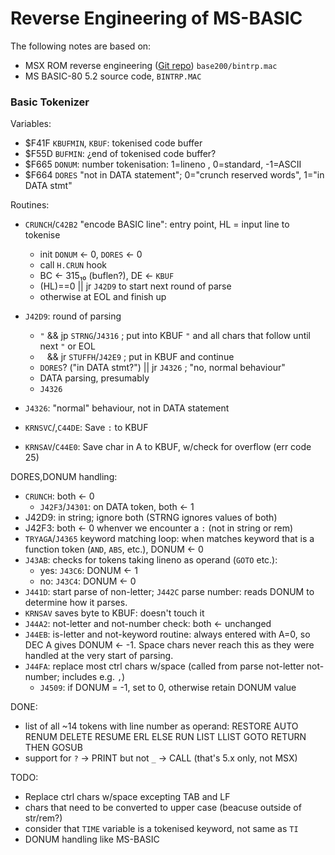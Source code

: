 Reverse Engineering of MS-BASIC
===============================

The following notes are based on:
- MSX ROM reverse engineering ([Git repo][syssrc]) `base200/bintrp.mac`
- MS BASIC-80 5.2 source code, `BINTRP.MAC`

### Basic Tokenizer

Variables:
- $F41F `KBUFMIN`, `KBUF`: tokenised code buffer
- $F55D `BUFMIN`: ¿end of tokenised code buffer?
- $F665 `DONUM`: number tokenisation: 1=lineno , 0=standard, -1=ASCII
- $F664 `DORES` "not in DATA statement";
  0="crunch reserved words", 1="in DATA stmt"

Routines:

- `CRUNCH`/`C42B2` "encode BASIC line":
  entry point, HL = input line to tokenise
  - init `DONUM` ← 0, `DORES` ← 0
  - call `H.CRUN` hook
  - BC ← 315₁₀ (buflen?), DE ← `KBUF`
  - (HL)==0 || jr `J42D9` to start next round of parse
  - otherwise at EOL and finish up

- `J42D9`: round of parsing
  - `"` && jp `STRNG`/`J4316`
           ;  put into KBUF `"` and all chars that follow until next `"` or EOL
  - ` ` && jr `STUFFH`/`J42E9` ; put in KBUF and continue
  - `DORES`? ("in DATA stmt?") || jr `J4326` ; "no, normal behaviour"
  - DATA parsing, presumably
  - `J4326`

- `J4326`: "normal" behaviour, not in DATA statement

- `KRNSVC`/,`C44DE`: Save `:` to KBUF
- `KRNSAV`/`C44E0`: Save char in A to KBUF, w/check for overflow (err code 25)

DORES,DONUM handling:
- `CRUNCH`: both ← 0
  - `J42F3`/`J4301`: on DATA token, both ← 1
- J42D9: in string; ignore both (STRNG ignores values of both)
- J42F3: both ← 0 whenver we encounter a `:` (not in string or rem)
- `TRYAGA`/`J4365` keyword matching loop: when matches keyword that is a
  function token (`AND`, `ABS`, etc.), DONUM ← 0
- `J43AB`: checks for tokens taking lineno as operand (`GOTO` etc.):
  - yes: `J43C6`: DONUM ← 1
  - no:  `J43C4`: DONUM ← 0
- `J441D`: start parse of non-letter; `J442C` parse number: reads DONUM
  to determine how it parses.
- `KRNSAV` saves byte to KBUF: doesn't touch it
- `J44A2`: not-letter and not-number check: both ← unchanged
- `J44EB`: is-letter and not-keyword routine: always entered with A=0, so
  DEC A gives DONUM ← -1. Space chars never reach this as they were handled
  at the very start of parsing.
- `J44FA`: replace most ctrl chars w/space
  (called from parse not-letter not-number; includes e.g. `,`)
  - `J4509`: if DONUM = -1, set to 0, otherwise retain DONUM value

DONE:
- list of all ~14 tokens with line number as operand: RESTORE AUTO RENUM
  DELETE RESUME ERL ELSE RUN LIST LLIST GOTO RETURN THEN GOSUB
- support for `?` → PRINT but not `_` → CALL (that's 5.x only, not MSX)

TODO:
- Replace ctrl chars w/space excepting TAB and LF
- chars that need to be converted to upper case (beacuse outside of str/rem?)
- consider that `TIME` variable is a tokenised keyword, not same as `TI`
- DONUM handling like MS-BASIC


<!-------------------------------------------------------------------->
[syssrc]: https://git.code.sf.net/p/msxsyssrc/git
